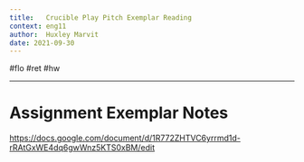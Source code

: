 ```yaml
---
title:   Crucible Play Pitch Exemplar Reading
context: eng11
author:  Huxley Marvit
date: 2021-09-30
---
```


#flo #ret #hw

***

# Assignment Exemplar Notes

https://docs.google.com/document/d/1R772ZHTVC6yrrmd1d-rRAtGxWE4dq6gwWnz5KTS0xBM/edit













